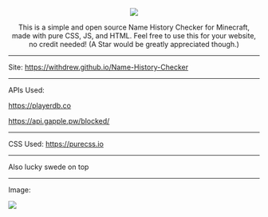 <p align=center>
<img src="https://withdrew.github.io/Name-History-Checker/logo.svg">
</p>

<p align=center>
This is a simple and open source Name History Checker for Minecraft, made with pure CSS, JS, and HTML. Feel free to use this for your website, no credit needed! (A Star would be greatly appreciated though.)
  </p>
  
  ---

Site: https://withdrew.github.io/Name-History-Checker

  ---

APIs Used: 

https://playerdb.co

https://api.gapple.pw/blocked/

  ---

CSS Used: https://purecss.io

  ---

Also lucky swede on top

  ---

Image:

<img src="https://withdrew.github.io/Name-History-Checker/example.svg">
